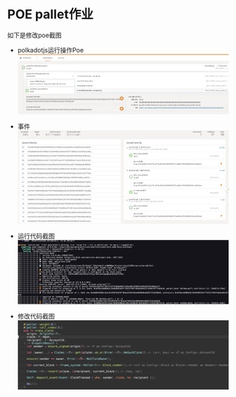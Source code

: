 # POE pallet作业

如下是修改poe截图

- polkadotjs运行操作Poe
![](png/1.png)

- 事件
![](png/2.png)

- 运行代码截图
![](png/3.png)

- 修改代码截图
![](png/4.png)